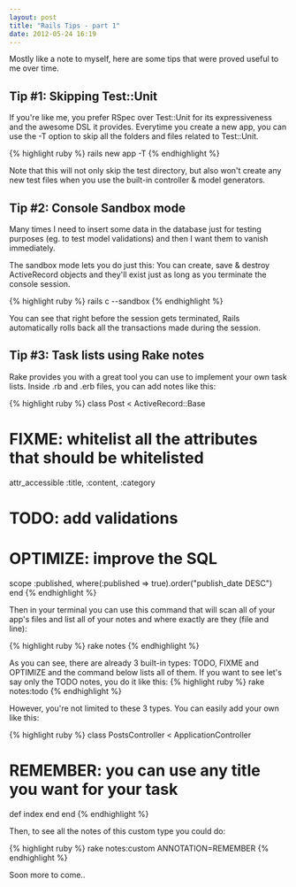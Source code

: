 ```yaml
---
layout: post
title: "Rails Tips - part 1"
date: 2012-05-24 16:19
---
```


Mostly like a note to myself, here are some tips that were proved useful to me over time.

Tip #1: Skipping Test::Unit
----------------------------
If you're like me, you prefer RSpec over Test::Unit for its expressiveness and the awesome DSL it provides. Everytime you create a new app, you can use the -T option to skip all the folders and files related to Test::Unit.

{% highlight ruby %}
rails new app -T
{% endhighlight %}

Note that this will not only skip the test directory, but also won't create any new test files when you use the built-in controller & model generators.

Tip #2: Console Sandbox mode
---------------------------------------------
Many times I need to insert some data in the database just for testing purposes (eg. to test model validations) and then I want them to vanish immediately.

The sandbox mode lets you do just this: You can create, save & destroy ActiveRecord objects and they'll exist just as long as you terminate the console session.

{% highlight ruby %}
rails c --sandbox
{% endhighlight %}

You can see that right before the session gets terminated, Rails automatically rolls back all the transactions made during the session.


Tip #3: Task lists using Rake notes
---------------------------------------
Rake provides you with a great tool you can use to implement your own task lists. Inside .rb and .erb files, you can add notes like this:

{% highlight ruby %}
class Post < ActiveRecord::Base
  # FIXME: whitelist all the attributes that should be whitelisted
  attr_accessible :title, :content, :category

  # TODO: add validations

  # OPTIMIZE: improve the SQL
  scope :published, where(:published => true).order("publish_date DESC")
end
{% endhighlight %}

Then in your terminal you can use this command that will scan all of your app's files and list all of your notes and where exactly are they (file and line):

{% highlight ruby %}
rake notes
{% endhighlight %}

As you can see, there are already 3 built-in types: TODO, FIXME and OPTIMIZE and the command below lists all of them. If you want to see let's say only the TODO notes, you do it like this:
{% highlight ruby %}
rake notes:todo
{% endhighlight %}

However, you're not limited to these 3 types. You can easily add your own like this:

{% highlight ruby %}
class PostsController < ApplicationController
  # REMEMBER: you can use any title you want for your task
  def index
  end
end
{% endhighlight %}

Then, to see all the notes of this custom type you could do:

{% highlight ruby %}
rake notes:custom ANNOTATION=REMEMBER
{% endhighlight %}

Soon more to come..
